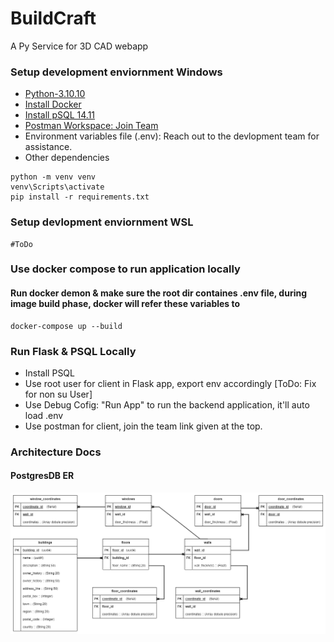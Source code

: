 # BuildCraft 
A Py Service for 3D CAD webapp

### Setup development enviornment Windows
- [Python-3.10.10](https://www.python.org/downloads/release/python-31010/)
- [Install Docker](https://docs.docker.com/desktop/install/windows-install/)
- [Install pSQL 14.11](https://www.enterprisedb.com/downloads/postgres-postgresql-downloads)
- [Postman Workspace: Join Team](https://app.getpostman.com/join-team?invite_code=ab699dca615cd7cdf3c0a7ac2555945a&target_code=0daec711d0eec3598b07db967dd612df)
- Environment variables file (.env): Reach out to the devlopment team for assistance.
- Other dependencies
```
python -m venv venv
venv\Scripts\activate
pip install -r requirements.txt
```

### Setup devlopment enviornment WSL
```
#ToDo
```

### Use docker compose to run application locally
#### Run docker demon & make sure the root dir containes .env file, during image build phase, docker will refer these variables to 
```
docker-compose up --build
```

### Run Flask & PSQL Locally
- Install PSQL
- Use root user for client in Flask app, export env accordingly [ToDo: Fix for non su User]
- Use Debug Cofig: "Run App" to run the backend application, it'll auto load .env
- Use postman for client, join the team link given at the top.


### Architecture Docs

#### PostgresDB ER
<img src="https://raw.githubusercontent.com/OmkarShidore/BIMCraft/master/notebooks/stealth.png" alt="GitHub Logo" style="width: 800px;"/>